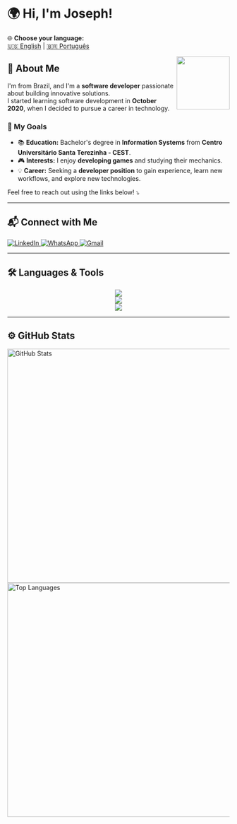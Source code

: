 # 🌍 Hi, I'm Joseph!  

🌐 **Choose your language:**  
[🇺🇸 English](README.md) | [🇧🇷 Português](README.pt.md)  

<img src="https://komarev.com/ghpvc/?username=josephDcostaR&color=5271FF&style=for-the-badge&label=you're+visitor+nº" width=120px align="right">

## 🚀 About Me  
I'm from Brazil, and I'm a **software developer** passionate about building innovative solutions.  
I started learning software development in **October 2020**, when I decided to pursue a career in technology.

### 🎯 My Goals  
- 📚 **Education:** Bachelor's degree in **Information Systems** from **Centro Universitário Santa Terezinha - CEST**.  
- 🎮 **Interests:** I enjoy **developing games** and studying their mechanics.  
- 💡 **Career:** Seeking a **developer position** to gain experience, learn new workflows, and explore new technologies.  

Feel free to reach out using the links below! ⤵️  

---

## 📬 Connect with Me  
<div align="left">
  <a href="https://www.linkedin.com/in/josephcostaribeiro/" target="_blank">
    <img src="https://img.shields.io/badge/LinkedIn-0077B5?style=for-the-badge&logo=linkedin&logoColor=white" alt="LinkedIn">
  </a>
  <a href="https://wa.me/5598985034848" target="_blank">
    <img src="https://img.shields.io/badge/WhatsApp-25D366?style=for-the-badge&logo=whatsapp&logoColor=white" alt="WhatsApp">
  </a>
  <a href="mailto:jojojosephdacostaribeiro@gmail.com" target="_blank">
    <img src="https://img.shields.io/badge/Gmail-D14836?style=for-the-badge&logo=gmail&logoColor=white" alt="Gmail">
  </a>
</div>

---

## 🛠️ Languages & Tools  

<div align="center">
  <a href="https://skillicons.dev">
    <img src="https://skillicons.dev/icons?i=java,py,cs,html,css,js,,mysql,postgresql,sqlite,git&theme=dark" />
  </a>
</div>
<div align="center">
  <a href="https://skillicons.dev">  
    <img src="https://skillicons.dev/icons?i=figma,eclipse,idea,vscode,wordpress,net,spring,postman&theme=dark" />
  </a>
</div>
<div align="center">
  <a href="https://skillicons.dev">  
    <img src="https://skillicons.dev/icons?i=gamemakerstudio,godot,unity,linux,windows,notion,raspberrypi&theme=dark" />
  </a>
</div>

---

## ⚙️ GitHub Stats  
<p align="left">
  <img width="530em" src="https://github-readme-stats.vercel.app/api?username=josephDcostaR&show_icons=true&theme=vision-friendly-dark" alt="GitHub Stats">
  <img width="530em" src="https://github-readme-stats.vercel.app/api/top-langs/?username=josephDcostaR&layout=compact&theme=vision-friendly-dark" alt="Top Languages">
</p>
